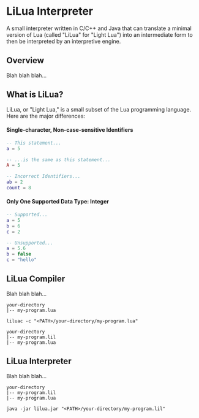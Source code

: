 # LiLua Interpreter
A small interpreter written in C/C++ and Java that can translate a minimal version of Lua (called "LiLua" for "Light Lua") into an intermediate form to then be interpreted by an interpretive engine.

## Overview
Blah blah blah...

## What is LiLua?
LiLua, or "Light Lua," is a small subset of the Lua programming language. Here are the major differences:

#### Single-character, Non-case-sensitive Identifiers
```Lua
-- This statement...
a = 5

-- ...is the same as this statement...
A = 5

-- Incorrect Identifiers...
ab = 2
count = 8
```

#### Only One Supported Data Type: Integer
```Lua
-- Supported...
a = 5
b = 6
c = 2

-- Unsupported...
a = 5.6
b = false
c = "hello"
```

## LiLua Compiler
Blah blah blah...

```
your-directory
|-- my-program.lua
```

```shell
liluac -c "<PATH>/your-directory/my-program.lua"
```

```
your-directory
|-- my-program.lil
|-- my-program.lua
```

## LiLua Interpreter
Blah blah blah...

```
your-directory
|-- my-program.lil
|-- my-program.lua
```

```shell
java -jar lilua.jar "<PATH>/your-directory/my-program.lil"
```
